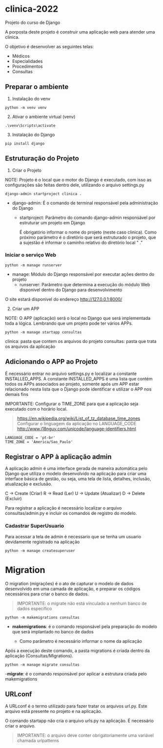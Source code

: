 # clinica-2022

Projeto do curso de Django

A porposta deste projeto é construir uma aplicação web para atender uma clinica.

O objetivo é desenvolver as seguintes telas:

- Médicos
- Especialidades
- Procedimentos
- Consultas

## Preparar o ambiente

1. Instalação do venv 

````
python -m venv venv
````

2. Ativar o ambiente virtual (venv)

````
.\venv\Scripts\activate
````

3. Instalação do Django

````
pip install django
````

## Estruturação do Projeto

1. Criar o Projeto

NOTE: Projeto é o local que o motor do Django é executado, com isso as configurações são feitas dentro dele, utilizando o arquivo settings.py

````
django-admin startproject clinica .
````

- django-admin: É o comando de terminal responsável pela administração do Django

    - startproject: Parâmetro do comando django-admin responsável por estruturar um projeto em Django
        
        É obrigatório informar o nome do projeto (neste caso clinica).
        Como próximo parâmetro é o diretório que será estruturado o projeto, que a sujestão é informar o caminho relativo do diretório local " ." 

### Iniciar o serviço Web

````
python -m manage runserver
````

- manage: Módulo do Django responsável por executar ações dentro do projeto
    - runserver: Parâmetro que determina a execução do módulo Web disponível dentro do Django para desenvolvimento

O site estará disponivel do endereço http://127.0.0.1:8000/

2. Criar um APP

NOTE: O APP (aplicação) será o local no Django que será implementada toda a lógica. Lembrando que um projeto pode ter vários APPs.

````
python -m manage startapp consultas
````

clinica: pasta que contem os arquivos do projeto
consultas: pasta que trata os arquivos da aplicação

## Adicionando o APP ao Projeto

É necessário entrar no arquivo settings.py e localizar a constante INSTALLED_APPS.
A constante INSTALLED_APPS é uma lista que contém todos os APPs associados ao projeto, somente após um APP estar relacionado nesta lista que o Django pode identificar e utilizar o APP nos demais fins

IMPORTANTE: Configurar o TIME_ZONE para que a aplicação seja executado com o horário local.

> https://en.wikipedia.org/wiki/List_of_tz_database_time_zones Configurar o linguagem da aplicação no 
> LANGUAGE_CODE http://www.i18nguy.com/unicode/language-identifiers.html

````
LANGUAGE_CODE = 'pt-br'
TIME_ZONE = 'America/Sao_Paulo'
````

## Registrar o APP à aplicação admin

A aplicação admin é uma interface gerada de maneira automática pelo Django que utiliza o modelo desenvolvido na aplicação para criar uma interface básica de gestão, ou seja, uma tela de lista, detalhes, inclusão, atualização e exclusão. 

C -> Create (Criar)
R -> Read (Ler)
U -> Update (Atualizar)
D -> Delete (Excluir)

Para registrar a aplicação é necessário localizar o arquivo consultas/admin.py e incluir os comandos de registro do modelo.

### Cadastrar SuperUsuario

Para acessar a tela de admin é necessario que se tenha um usuario devidamente registrado na aplicação

````
python -m manage createsuperuser
````

# Migration 

O migration (migrações) é o ato de capturar o modelo de dados desenvolvido em uma camada de aplicação, e preparar os códigos necessários para criar o banco de dados.

> IMPORTANTE: o migrate não está vinculado a nenhum banco de dados específico

````
python -m makemigrations consultas
````

- **makemigrations**: é o comando responsável pela preparação do modelo que será implantado no banco de dados

    - Como parâmetro é necessário informar o nome da aplicação

Após a execução deste comando, a pasta migrations é criada dentro da aplicação (Consultas/Migrations).

````
python -m manage migrate consultas
````

-**migrate**: é o comando responsável por aplicar a estrutura criada pelo makemigrations

## URLconf

A URLconf é o termo utilizado para fazer tratar os arquivos url.py. Este arquivo está presente no projeto e na aplicação.

O comando startapp não cria o arquivo urls.py na aplicação. É necessário criar o arquivo.

> IMPORTANTE: o arquivo deve conter obrigatoriamente uma variável chamada urlpatterns